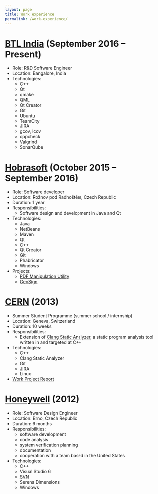 ```yaml
---
layout: page
title: Work experience
permalink: /work-experience/
---
```


# [BTL India](http://www.btlnet.co.in/) (September 2016 – Present)

* Role: R&D Software Engineer
* Location: Bangalore, India
* Technologies:
  * C++
  * Qt
  * qmake
  * QML
  * Qt Creator
  * Git
  * Ubuntu
  * TeamCity
  * JIRA
  * gcov, lcov
  * cppcheck
  * Valgrind
  * SonarQube

# [Hobrasoft](http://www.hobrasoft.cz/) (October 2015 – September 2016)

* Role: Software developer
* Location: Rožnov pod Radhoštěm, Czech Republic
* Duration: 1 year
* Responsibilities:
  * Software design and development in Java and Qt
* Technologies:
  * Java
  * NetBeans
  * Maven
  * Qt
  * C++
  * Qt Creator
  * Git
  * Phabricator
  * Windows
* Projects:
  * [PDF Manipulation Utility](http://hobrasoft-cz.github.io/PDFMU/)
  * [GeoSign](http://geosign.hobrasoft.cz/)

# [CERN](http://home.web.cern.ch/) (2013)

* Summer Student Programme (summer school / internship)
* Location: Geneva, Switzerland
* Duration: 10 weeks
* Responsibilities:
  * Extension of [Clang Static Analyzer](http://clang-analyzer.llvm.org/), a static program analysis tool written in and targeted at C++
* Technologies:
  * C++
  * Clang Static Analyzer
  * Git
  * JIRA
  * Linux
* [Work Project Report](http://cds.cern.ch/record/1597539)

# [Honeywell](http://honeywell.com/) (2012)

* Role: Software Design Engineer
* Location: Brno, Czech Republic
* Duration: 6 months
* Responsibilities:
  * software development
  * code analysis
  * system verification planning
  * documentation
  * cooperation with a team based in the United States
* Technologies:
  * C++
  * Visual Studio 6
  * <abbr title="Subversion">SVN</abbr>
  * Serena Dimensions
  * Windows
